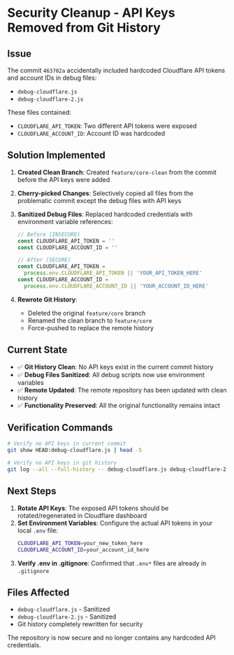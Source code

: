# Security Cleanup - API Keys Removed from Git History

## Issue

The commit `463702a` accidentally included hardcoded Cloudflare API tokens and account IDs in debug files:

- `debug-cloudflare.js`
- `debug-cloudflare-2.js`

These files contained:

- `CLOUDFLARE_API_TOKEN`: Two different API tokens were exposed
- `CLOUDFLARE_ACCOUNT_ID`: Account ID was hardcoded

## Solution Implemented

1. **Created Clean Branch**: Created `feature/core-clean` from the commit before the API keys were added
2. **Cherry-picked Changes**: Selectively copied all files from the problematic commit except the debug files with API keys
3. **Sanitized Debug Files**: Replaced hardcoded credentials with environment variable references:

   ```javascript
   // Before (INSECURE)
   const CLOUDFLARE_API_TOKEN = ''
   const CLOUDFLARE_ACCOUNT_ID = ''

   // After (SECURE)
   const CLOUDFLARE_API_TOKEN =
     process.env.CLOUDFLARE_API_TOKEN || 'YOUR_API_TOKEN_HERE'
   const CLOUDFLARE_ACCOUNT_ID =
     process.env.CLOUDFLARE_ACCOUNT_ID || 'YOUR_ACCOUNT_ID_HERE'
   ```

4. **Rewrote Git History**:
   - Deleted the original `feature/core` branch
   - Renamed the clean branch to `feature/core`
   - Force-pushed to replace the remote history

## Current State

- ✅ **Git History Clean**: No API keys exist in the current commit history
- ✅ **Debug Files Sanitized**: All debug scripts now use environment variables
- ✅ **Remote Updated**: The remote repository has been updated with clean history
- ✅ **Functionality Preserved**: All the original functionality remains intact

## Verification Commands

```bash
# Verify no API keys in current commit
git show HEAD:debug-cloudflare.js | head -5

# Verify no API keys in git history
git log --all --full-history -- debug-cloudflare.js debug-cloudflare-2.js
```

## Next Steps

1. **Rotate API Keys**: The exposed API tokens should be rotated/regenerated in Cloudflare dashboard
2. **Set Environment Variables**: Configure the actual API tokens in your local `.env` file:
   ```bash
   CLOUDFLARE_API_TOKEN=your_new_token_here
   CLOUDFLARE_ACCOUNT_ID=your_account_id_here
   ```
3. **Verify .env in .gitignore**: Confirmed that `.env*` files are already in `.gitignore`

## Files Affected

- `debug-cloudflare.js` - Sanitized
- `debug-cloudflare-2.js` - Sanitized
- Git history completely rewritten for security

The repository is now secure and no longer contains any hardcoded API credentials.

